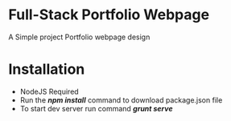 # Full-Stack Portfolio Webpage
 A Simple project Portfolio webpage design

# Installation

- NodeJS Required
- Run the **_npm install_** command to download package.json file
- To start dev server run command **_grunt serve_**

